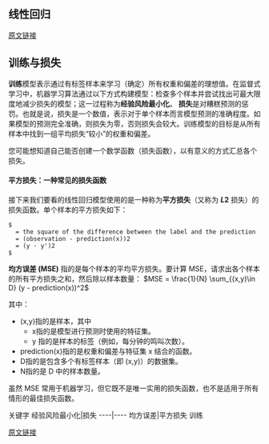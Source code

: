 ## 线性回归
[原文链接](https://developers.google.com/machine-learning/crash-course/descending-into-ml/linear-regression)


## 训练与损失
**训练**模型表示通过有标签样本来学习（确定）所有权重和偏差的理想值。在监督式学习中，机器学习算法通过以下方式构建模型：检查多个样本并尝试找出可最大限度地减少损失的模型；这一过程称为**经验风险最小化**。
**损失**是对糟糕预测的惩罚。也就是说，损失是一个数值，表示对于单个样本而言模型预测的准确程度。如果模型的预测完全准确，则损失为零，否则损失会较大。训练模型的目标是从所有样本中找到一组平均损失“较小”的权重和偏差。

您可能想知道自己能否创建一个数学函数（损失函数），以有意义的方式汇总各个损失。

#### 平方损失：一种常见的损失函数
接下来我们要看的线性回归模型使用的是一种称为**平方损失**（又称为 **$L2$** 损失）的损失函数。单个样本的平方损失如下：
```
$
  = the square of the difference between the label and the prediction
  = (observation - prediction(x))2
  = (y - y')2
$
```

**均方误差 (MSE)** 指的是每个样本的平均平方损失。要计算 MSE，请求出各个样本的所有平方损失之和，然后除以样本数量：
$MSE = \frac{1}{N} \sum_{(x,y)\in D} (y - prediction(x))^2$

其中：
* (x,y)指的是样本，其中
    * x指的是模型进行预测时使用的特征集。
	* y 指的是样本的标签（例如，每分钟的鸣叫次数）。
* prediction(x)指的是权重和偏差与特征集 x 结合的函数。
* D指的是包含多个有标签样本（即 (x,y)）的数据集。
* N指的是 D 中的样本数量。

虽然 MSE 常用于机器学习，但它既不是唯一实用的损失函数，也不是适用于所有情形的最佳损失函数。

关键字
经验风险最小化|损失
----|----
均方误差|平方损失
训练

[原文链接](https://developers.google.com/machine-learning/crash-course/descending-into-ml/training-and-loss)
